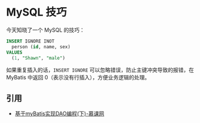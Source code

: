 # MySQL 技巧

今天知晓了一个 MySQL 的技巧：

```sql
INSERT IGNORE INOT
  person (id, name, sex)
VALUES
  (1, "Shawn", "male")
```

如果重复插入的话，```INSERT IGNORE``` 可以忽略错误，防止主键冲突导致的报错，在 MyBatis 中返回 0（表示没有行插入），方便业务逻辑的处理。

## 引用

- [基于myBatis实现DAO编程(下)-慕课网](http://www.imooc.com/video/11712)